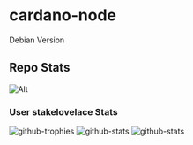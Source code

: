 # cardano-node
Debian Version

## Repo Stats
![Alt](https://repobeats.axiom.co/api/embed/eef32954c7e5ff11ee10b3e0a5229c65f728f499.svg "Repobeats analytics image")

### User stakelovelace Stats
![github-trophies](https://stats.dooboo.io/api/github-trophies?login=stakelovelace)
![github-stats](https://stats.dooboo.io/api/github-stats?login=stakelovelace)
![github-stats](https://stats.dooboo.io/api/github-stats?login=stakelovelace)
